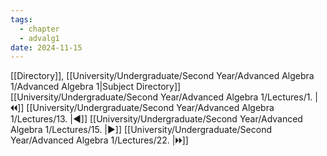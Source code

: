 ```yaml
---
tags:
  - chapter
  - advalg1
date: 2024-11-15
---
```

[[Directory]], [[University/Undergraduate/Second Year/Advanced Algebra 1/Advanced Algebra 1|Subject Directory]]
[[University/Undergraduate/Second Year/Advanced Algebra 1/Lectures/1. |🞀🞀]] [[University/Undergraduate/Second Year/Advanced Algebra 1/Lectures/13. |◀]] [[University/Undergraduate/Second Year/Advanced Algebra 1/Lectures/15. |▶]] [[University/Undergraduate/Second Year/Advanced Algebra 1/Lectures/22. |🞂🞂]]
# 
## 
### 